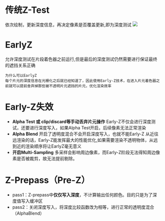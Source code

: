 # 传统Z-Test
依次绘制，更新深度信息，再决定像素是否覆盖更新,即为深度测试
![](https://pic3.zhimg.com/80/v2-3158c38dda0c9e369343147d06b41a6e_720w.webp)


# EarlyZ
允许深度测试在片段着色器之前运行,但是最后的深度测试仍然需要进行保证最终的遮挡关系正确

	为什么可以EarlyZ
	每个片元的深度信息在光栅化之后就已经知道了，因此使用Early-Z技术，在进入片元着色器之前就可以提前舍弃掉那些被不透明片元遮挡的片元，优化渲染效率

# Early-Z失效
- **Alpha Test 或 clip/discard等手动丢弃片元操作**
	Early-Z不仅会进行深度测试，还要进行深度写入，如果Alpha Test开启，后续像素无法正常渲染
- **Alpha Blend**
	开启了透明度混合不会开启深度写入，也就不能Early-Z
	从近往远渲染的话，Early-Z能发挥最大的性能优化,如果需要渲染不透明物体，从远到近的渲染顺序将让EarlyZ毫无意义
- **开启Multi-Sampling**
	多采样会影响周边像素，而Early-Z阶段无法得知周边像素是否被裁剪，故无法提前剔除。


# Z-Prepass（Pre-Z）
- pass1：Z-prepass中**仅仅写入深度**，不计算输出任何颜色。目的只是为了深度值写入缓冲区
- pass2：关闭深度写入，将深度比较函数改为相等，进行正常的透明度混合（AlphaBlend）




